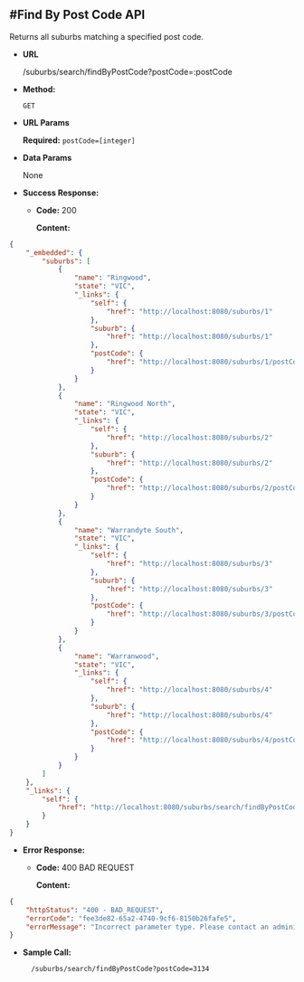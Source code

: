 #Find By Post Code API
----
Returns all suburbs matching a specified post code.

* **URL**

  /suburbs/search/findByPostCode?postCode=:postCode

* **Method:**

  `GET`

*  **URL Params**

   **Required:**
   `postCode=[integer]` 
   
* **Data Params**

  None

* **Success Response:**
  * **Code:** 200
  
    **Content:** 
```json
{
    "_embedded": {
        "suburbs": [
            {
                "name": "Ringwood",
                "state": "VIC",
                "_links": {
                    "self": {
                        "href": "http://localhost:8080/suburbs/1"
                    },
                    "suburb": {
                        "href": "http://localhost:8080/suburbs/1"
                    },
                    "postCode": {
                        "href": "http://localhost:8080/suburbs/1/postCode"
                    }
                }
            },
            {
                "name": "Ringwood North",
                "state": "VIC",
                "_links": {
                    "self": {
                        "href": "http://localhost:8080/suburbs/2"
                    },
                    "suburb": {
                        "href": "http://localhost:8080/suburbs/2"
                    },
                    "postCode": {
                        "href": "http://localhost:8080/suburbs/2/postCode"
                    }
                }
            },
            {
                "name": "Warrandyte South",
                "state": "VIC",
                "_links": {
                    "self": {
                        "href": "http://localhost:8080/suburbs/3"
                    },
                    "suburb": {
                        "href": "http://localhost:8080/suburbs/3"
                    },
                    "postCode": {
                        "href": "http://localhost:8080/suburbs/3/postCode"
                    }
                }
            },
            {
                "name": "Warranwood",
                "state": "VIC",
                "_links": {
                    "self": {
                        "href": "http://localhost:8080/suburbs/4"
                    },
                    "suburb": {
                        "href": "http://localhost:8080/suburbs/4"
                    },
                    "postCode": {
                        "href": "http://localhost:8080/suburbs/4/postCode"
                    }
                }
            }
        ]
    },
    "_links": {
        "self": {
            "href": "http://localhost:8080/suburbs/search/findByPostCode?postCode=3134"
        }
    }
} 
``` 
* **Error Response:**

  * **Code:** 400 BAD REQUEST
  
    **Content:**

```json
{
    "httpStatus": "400 - BAD_REQUEST",
    "errorCode": "fee3de82-65a2-4740-9cf6-8150b26fafe5",
    "errorMessage": "Incorrect parameter type. Please contact an administrator and quote 'fee3de82-65a2-4740-9cf6-8150b26fafe5'"
}
```

* **Sample Call:**
  ```
    /suburbs/search/findByPostCode?postCode=3134
  ```